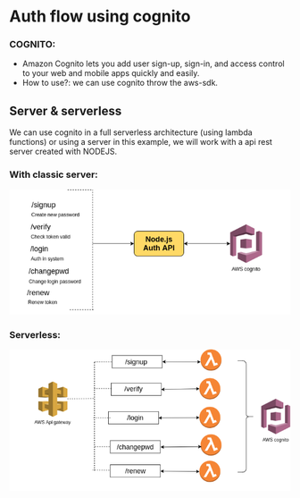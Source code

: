 # Auth flow using cognito

### COGNITO:
- Amazon Cognito lets you add user sign-up, sign-in, and access control to your web and mobile apps quickly and easily.
- How to use?: we can use cognito throw the aws-sdk.

## Server & serverless
We can use cognito in a full serverless architecture (using lambda functions) or using a server in this example, we will work with a api rest server created with NODEJS.

### With classic server:

![N|Solid](https://github.com/damiancipolat/AuthFlow-Nodejs-Cognito/blob/master/doc/using-server.png?raw=true)

### Serverless:

![N|Solid](https://github.com/damiancipolat/AuthFlow-Nodejs-Cognito/blob/master/doc/using-serverless.png?raw=true)
